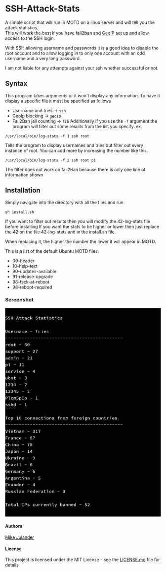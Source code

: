 # SSH-Attack-Stats #
A simple script that will run in MOTD on a linux server and will tell you the attack statistics.<br>
This will work the best if you have fail2ban and [GeoIP][geoipurl] set up and allow access to the SSH login.<br>

With SSH allowing username and passwords it is a good idea to disable the root account and to allow logging in to only one account with an odd username and a very long password.<br>

I am not liable for any attempts against your ssh whether successful or not.

## Syntax ##

This program takes arguments or it won't display any information.
To have it display a specific file it must be specified as follows<br>
* Username and tries -> ```ssh```
* GeoIp blocking -> ```geoip```
* Fail2Ban jail counting -> ```f2b```
Additionally if you use the ```-f``` argument the program will filter out some results from the list you specify. ex.<br>
```
/usr/local/bin/log-stats -f 1 ssh root
```
Tells the program to display usernames and tries but filter out every instance of root.
You can add more by increasing the number like this.
```
/usr/local/bin/log-stats -f 2 ssh root pi
```
The filter does not work on fail2Ban because there is only one line of information shown

## Installation ##

Simply navigate into the directory with all the files and run 
``` 
sh install.sh
```
If you want to filter out results then you will modify the 42-log-stats file before installing
If you want the stats to be higher or lower then just replace the 42 on the file 42-log-stats and in the install.sh file. <br>

When replacing it, the higher the number the lower it will appear in MOTD.<br>

This is a list of the default Ubuntu MOTD files<br>
* 00-header 
* 10-help-text
* 90-updates-available  
* 91-release-upgrade
* 98-fsck-at-reboot
* 98-reboot-required

### Screenshot ###
![Screenshot](Screenshot.png?raw=true)

#### Authors ####
[Mike Julander][mikeurl]

#### License ####
This project is licensed under the MIT License - see the [LICENSE.md](LICENSE.md) file for details

[geoipurl]: https://www.axllent.org/docs/view/ssh-geoip/
[mikeurl]: https://mikej.tech
